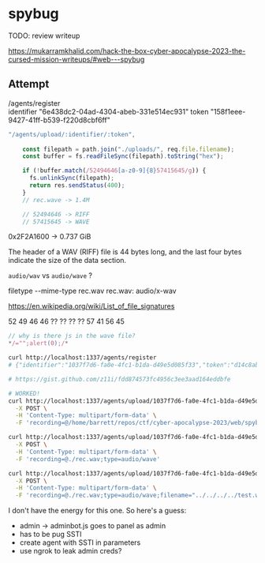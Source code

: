 # spybug

TODO: review writeup

https://mukarramkhalid.com/hack-the-box-cyber-apocalypse-2023-the-cursed-mission-writeups/#web---spybug

## Attempt

/agents/register	
identifier	"6e438dc2-04ad-4304-abeb-331e514ec931"
token	"158f1eee-9427-41ff-b539-f220d8cbf6ff"

```js
"/agents/upload/:identifier/:token",
  
    const filepath = path.join("./uploads/", req.file.filename);
    const buffer = fs.readFileSync(filepath).toString("hex");

    if (!buffer.match(/52494646[a-z0-9]{8}57415645/g)) {
      fs.unlinkSync(filepath);
      return res.sendStatus(400);
    }
    // rec.wave -> 1.4M

    // 52494646 -> RIFF
    // 57415645 -> WAVE
```

0x2F2A1600 -> 0.737 GiB

The header of a WAV (RIFF) file is 44 bytes long, and the last four bytes indicate the size of the data section.

`audio/wav` vs `audio/wave` ?

filetype --mime-type rec.wav
rec.wav: audio/x-wav

https://en.wikipedia.org/wiki/List_of_file_signatures

52 49 46 46 ?? ?? ?? ??
57 41 56 45

```js
// why is there js in the wave file?
*/="";alert(0);/*
```

```sh
curl http://localhost:1337/agents/register
# {"identifier":"1037f7d6-fa0e-4fc1-b1da-d49e5d085f33","token":"d14c8ab3-a940-4872-8ea1-45238f288acc"}

# https://gist.github.com/z11i/fdd874573fc4956c3ee3aad164eddbfe

# WORKED!
curl http://localhost:1337/agents/upload/1037f7d6-fa0e-4fc1-b1da-d49e5d085f33/d14c8ab3-a940-4872-8ea1-45238f288acc \
  -X POST \
  -H 'Content-Type: multipart/form-data' \
  -F 'recording=@/home/barrett/repos/ctf/cyber-apocalypse-2023/web/spybug/rec.wav;type=audio/wave'

curl http://localhost:1337/agents/upload/1037f7d6-fa0e-4fc1-b1da-d49e5d085f33/d14c8ab3-a940-4872-8ea1-45238f288acc \
  -X POST \
  -H 'Content-Type: multipart/form-data' \
  -F 'recording=@./rec.wav;type=audio/wave'

curl http://localhost:1337/agents/upload/1037f7d6-fa0e-4fc1-b1da-d49e5d085f33/d14c8ab3-a940-4872-8ea1-45238f288acc \
  -X POST \
  -H 'Content-Type: multipart/form-data' \
  -F 'recording=@./rec.wav;type=audio/wave;filename="../../../../test.wav"' # nope
```

I don't have the energy for this one. So here's a guess:

- admin -> adminbot.js goes to panel as admin
- has to be pug SSTI
- create agent with SSTI in parameters
- use ngrok to leak admin creds?
